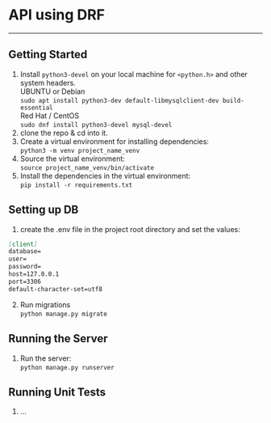 # API using DRF
<hr/>

## Getting Started 
1. Install `python3-devel` on your local machine for `<python.h>` and other system headers.
<br/><nbsp/>UBUNTU or Debian
<br/><nbsp/>`sudo apt install python3-dev default-libmysqlclient-dev build-essential`
<br/><nbsp/>Red Hat / CentOS
<br/><nbsp/>`sudo dnf install python3-devel mysql-devel`
2. clone the repo & cd into it.
3. Create a virtual environment for installing dependencies: 
<br/><nbsp/>`python3 -m venv project_name_venv`
4. Source the virtual environment:
<br/><nbsp/>`source project_name_venv/bin/activate`
5. Install the dependencies in the virtual environment: 
<br/><nbsp/>`pip install -r requirements.txt`

## Setting up DB
1. create the .env file in the project root directory and set the values: 
```markdown
[client]
database=
user=
password=
host=127.0.0.1
port=3306
default-character-set=utf8
```
2. Run migrations
<br/><nbsp/>`python manage.py migrate`

## Running the Server
1. Run the server: 
<br/><nbsp/>`python manage.py runserver`


## Running Unit Tests
1. ...